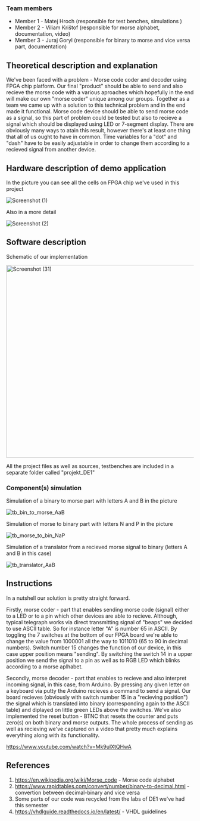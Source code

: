 

### Team members

* Member 1 - Matej Hroch (responsible for test benches, simulations )
* Member 2 - Viliam Krištof (responsible for morse alphabet, documentation, video)
* Member 3 - Juraj Goryl (responsible for binary to morse and vice versa part, documentation)

## Theoretical description and explanation

We've been faced with a problem - Morse code coder and decoder using FPGA chip platform.
Our final "product" should be able to send and also recieve the morse code with a various aproaches which hopefully in the end will make our own "morse coder" unique among our groups. 
Together as a team we came up with a solution to this technical problem and in the end made it functional.
Morse code device should be able to send morse code as a signal, so this part of problem could be tested but also to recieve a signal which should be displayed using LED or 7-segment display. There are obviously many ways to atain this result, however there's at least one thing that all of us ought to have in common. Time variables for a "dot" and "dash" have to be easily adjustable in order to change them according to a recieved signal from another device.  


## Hardware description of demo application

In the picture you can see all the cells on FPGA chip we've used in this project  

![Screenshot (1)](https://user-images.githubusercontent.com/124798762/235774405-093d6ae6-4713-46e6-9974-36cd792a4ca0.png)

Also in a more detail

![Screenshot (2)](https://user-images.githubusercontent.com/124798762/235774604-36cc2124-cded-4431-89c3-0c98ca15e3f9.png)


## Software description

Schematic of our implementation

<img width="517" alt="Screenshot (31)" src="https://user-images.githubusercontent.com/124798762/235775822-d7ec7cfe-daca-4946-b79b-e365da8ceac3.png">

All the project files as well as sources, testbenches are included in a separate folder called "projekt_DE1"


### Component(s) simulation
Simulation of a binary to morse part with letters A and B in the picture

![tb_bin_to_morse_AaB](https://user-images.githubusercontent.com/124798762/235776142-4440c6c6-61b9-435a-b82e-79c5797c02d8.png)

 Simulation of morse to binary part with letters N and P in the picture
 
![tb_morse_to_bin_NaP](https://user-images.githubusercontent.com/124798762/235776329-928c101e-49c7-4fc7-974d-406f540fc2c5.png)

Simulation of a translator from a recieved morse signal to binary (letters A and B in this case)

![tb_translator_AaB](https://user-images.githubusercontent.com/124798762/235776646-5b271446-c8ee-4c42-b4ed-aa3a0d1e4a25.png)


## Instructions

In a nutshell our solution is pretty straight forward.

Firstly, morse coder - part that enables sending morse code (signal) either to a LED or to a pin which other devices are able to recieve.
Although, typical telegraph works via direct transmitting signal of "beaps" we decided to use ASCII table. So for instance letter "A" is number 65 in ASCII. By toggling the 7 switches at the bottom of our FPGA board we're able to change the value from 1000001 all the way to 1011010 (65 to 90 in decimal numbers). Switch number 15 changes the function of our device, in this case upper position means "sending". By switching the switch 14 in a upper position we send the signal to a pin as well as to RGB LED which blinks according to a morse aplhabet.

Secondly, morse decoder - part that enables to recieve and also interpret incoming signal, in this case, from Arduino. By pressing any given letter on a keyboard via putty the Arduino recieves a command to send a signal. Our board recieves (obviously with switch number 15 in a "recieving position") the signal which is translated into binary (corresponding again to the ASCII table) and diplayed on little green LEDs above the switches. We've also implemented the reset button - BTNC that resets the counter and puts zero(s) on both binary and morse outputs.
The whole process of sending as well as recieving we've captured on a video that pretty much explains everything along with its functionality.

https://www.youtube.com/watch?v=Mk9ulXtQHwA

## References

1. https://en.wikipedia.org/wiki/Morse_code - Morse code alphabet
2. https://www.rapidtables.com/convert/number/binary-to-decimal.html - convertion between decimal-binary and vice versa
3. Some parts of our code was recycled from the labs of DE1 we've had this semester
4. https://vhdlguide.readthedocs.io/en/latest/ - VHDL guidelines

